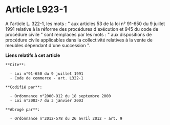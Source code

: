 # Article L923-1

A l'article L. 322-1, les mots : " aux articles 53 de la loi n° 91-650 du 9 juillet 1991 relative à la réforme des procédures
d'exécution et 945 du code de procédure civile " sont remplacés par les mots : " aux dispositions de procédure civile
applicables dans la collectivité relatives à la vente de meubles dépendant d'une succession ".

**Liens relatifs à cet article**

	**Cite**:

	  - Loi n°91-650 du 9 juillet 1991
	  - Code de commerce - art. L322-1

	**Codifié par**:

	  - Ordonnance n°2000-912 du 18 septembre 2000
	  - Loi n°2003-7 du 3 janvier 2003

	**Abrogé par**:

	  - Ordonnance n°2012-578 du 26 avril 2012 - art. 9
